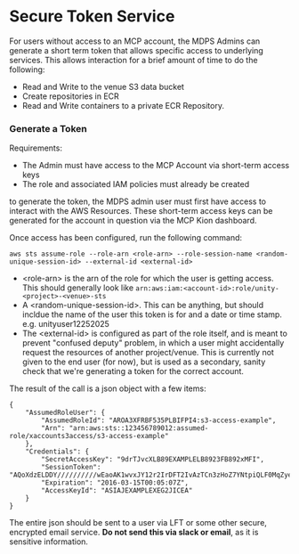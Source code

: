 # Secure Token Service

For users without access to an MCP account, the MDPS Admins can generate a short term token that allows specific access to underlying services. This allows interaction for a brief amount of time to do the following:

* Read and Write to the venue S3 data bucket
* Create repositories in ECR
* Read and Write containers to a private ECR Repository.

### Generate a Token

Requirements:&#x20;

* The Admin must have access to the MCP Account via short-term access keys
* The role and associated IAM policies must already be created

to generate the token, the MDPS admin user must first have access to interact with the AWS Resources. These short-term access keys can be generated for the account in question via the MCP Kion dashboard.

Once access has been configured, run the following command:

```
aws sts assume-role --role-arn <role-arn> --role-session-name <random-unique-session-id> --external-id <external-id>
```

* \<role-arn> is the arn of the role for which the user is getting access. This should generally look like `arn:aws:iam:<account-id>:role/unity-<project>-<venue>-sts`
* A \<random-unique-session-id>. This can be anything, but should incldue the name of the user this token is for and a date or time stamp. e.g. unityuser12252025
* The \<external-id> is configured as part of the role itself, and is meant to prevent "confused deputy" problem, in which a user might accidentally request the resources of another project/venue. This is currently not given to the end user (for now), but is used as a secondary, sanity check that we're generating a token for the correct account.

The result of the call is a json object with a few items:

```
{
    "AssumedRoleUser": {
        "AssumedRoleId": "AROA3XFRBF535PLBIFPI4:s3-access-example",
        "Arn": "arn:aws:sts::123456789012:assumed-role/xaccounts3access/s3-access-example"
    },
    "Credentials": {
        "SecretAccessKey": "9drTJvcXLB89EXAMPLELB8923FB892xMFI",
        "SessionToken": "AQoXdzELDDY//////////wEaoAK1wvxJY12r2IrDFT2IvAzTCn3zHoZ7YNtpiQLF0MqZye/qwjzP2iEXAMPLEbw/m3hsj8VBTkPORGvr9jM5sgP+w9IZWZnU+LWhmg+a5fDi2oTGUYcdg9uexQ4mtCHIHfi4citgqZTgco40Yqr4lIlo4V2b2Dyauk0eYFNebHtYlFVgAUj+7Indz3LU0aTWk1WKIjHmmMCIoTkyYp/k7kUG7moeEYKSitwQIi6Gjn+nyzM+PtoA3685ixzv0R7i5rjQi0YE0lf1oeie3bDiNHncmzosRM6SFiPzSvp6h/32xQuZsjcypmwsPSDtTPYcs0+YN/8BRi2/IcrxSpnWEXAMPLEXSDFTAQAM6Dl9zR0tXoybnlrZIwMLlMi1Kcgo5OytwU=",
        "Expiration": "2016-03-15T00:05:07Z",
        "AccessKeyId": "ASIAJEXAMPLEXEG2JICEA"
    }
}
```

The entire json should be sent to a user via LFT or some other secure, encrypted email service. **Do not send this via slack or email**, as it is sensitive information.







